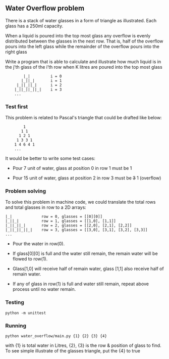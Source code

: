 ## Water Overflow problem

There is a stack of water glasses in a form of triangle as illustrated. Each glass has a 250ml capacity.

When a liquid is poured into the top most glass any overflow is evenly distributed between the glasses in the next row. That is, half of the overflow pours into the left glass while the remainder of the overflow pours into the right glass

Write a program that is able to calculate and illustrate how much liquid is in the j’th glass of the i’th row when K litres are poured into the top most glass


```
        |_|         i = 0
       |_||_|       i = 1
     |_||_||_|      i = 2
    |_||_||_||_|    i = 3
    ...
```

### Test first

This problem is related to Pascal's triangle that could be drafted like below:

```
        1
       1 1
      1 2 1
     1 3 3 1
    1 4 6 4 1
    ...
```

It would be better to write some test cases:

- Pour 7 unit of water, glass at position 0 in row 1 must be 1

- Pour 15 unit of water, glass at position 2 in row 3 must be ~~3~~ 1 (overflow)

### Problem solving

To solve this problem in machine code, we could translate the total rows and total glasses in row to a 2D arrays:

```
|_|             row = 0, glasses = [[0][0]]
|_||_|          row = 1, glasses = [[1,0], [1,1]]
|_||_||_|       row = 2, glasses = [[2,0], [2,1], [2,2]]
|_||_||_||_|    row = 3, glasses = [[3,0], [3,1], [3,2], [3,3]]
...
```

- Pour the water in row(0).

- If glass[0][0] is full and the water still remain, the remain water will be flowed to row(1).

- Glass[1,0] will receive half of remain water, glass [1,1] also receive half of remain water.

- If any of glass in row(1) is full and water still remain, repeat above process until no water remain.


### Testing

```
python -m unittest
```

### Running

```
python water_overflow/main.py {1} {2} {3} {4}
```
with {1} is total water in Litres, {2}, {3} is the row & position of glass to find. To see simple illustrate of the glasses triangle, put the {4} to true
